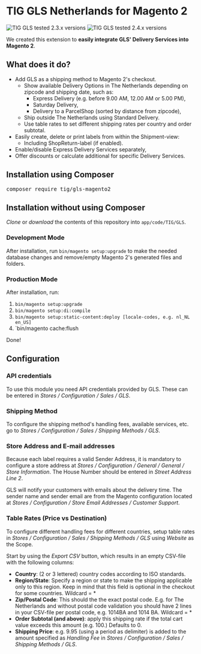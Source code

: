 # TIG GLS Netherlands for Magento 2

![TIG GLS tested 2.3.x versions](https://img.shields.io/badge/Tested%20with-2.3.5&#8211;p2-%23009f3e)
![TIG GLS tested 2.4.x versions](https://img.shields.io/badge/Tested%20with-2.4.1-%23009f3e)

We created this extension to **easily integrate GLS' Delivery Services into Magento 2**. 

## What does it do?
* Add GLS as a shipping method to Magento 2's checkout.
  * Show available Delivery Options in The Netherlands depending on zipcode and shipping date, such as:
    * Express Delivery (e.g. before 9.00 AM, 12.00 AM or 5.00 PM),
    * Saturday Delivery,
    * Delivery to a ParcelShop (sorted by distance from zipcode),
  * Ship outside The Netherlands using Standard Delivery.
  * Use table rates to set different shipping rates per country and order subtotal.
* Easily create, delete or print labels from within the Shipment-view:
  * Including ShopReturn-label (if enabled).
* Enable/disable Express Delivery Services separately,
* Offer discounts or calculate additional for specific Delivery Services.

## Installation using Composer
<pre>composer require tig/gls-magento2</pre>

## Installation without using Composer
_Clone_ or _download_ the contents of this repository into `app/code/TIG/GLS`.

### Development Mode
After installation, run `bin/magento setup:upgrade` to make the needed database changes and remove/empty Magento 2's generated files and folders.

### Production Mode
After installation, run:
1. `bin/magento setup:upgrade`
2. `bin/magento setup:di:compile`
3. `bin/magento setup:static-content:deploy [locale-codes, e.g. nl_NL en_US]`
4. `bin/magento cache:flush

Done!

## Configuration

### API credentials
To use this module you need API credentials provided by GLS. These can be entered in _Stores / Configuration / Sales / GLS_.

### Shipping Method  
To configure the shipping method's handling fees, available services, etc. go to _Stores / Configuration / Sales / Shipping Methods / GLS_.

### Store Address and E-mail addresses
Because each label requires a valid Sender Address, it is mandatory to configure a store address at _Stores / Configuration / General / General / Store Information_. The House Number should be entered in _Street Address Line 2_.

GLS will notify your customers with emails about the delivery time. The sender name and sender email are from the Magento configuration located at _Stores / Configuration / Store Email Addresses / Customer Support_. 

### Table Rates (Price vs Destination)
To configure different handling fees for different countries, setup table rates in _Stores / Configuration / Sales / Shipping Methods / GLS_ using _Website_ as the Scope.

Start by using the _Export CSV_ button, which results in an empty CSV-file with the following columns:
* **Country**: (2 or 3 lettered) country codes according to ISO standards.
* **Region/State**: Specify a region or state to make the shipping applicable only to this region. Keep in mind that this field is optional in the checkout for some countries. Wildcard = *
* **Zip/Postal Code**: This should the the exact postal code. E.g. for The Netherlands and without postal code validation you should have 2 lines in your CSV-file per postal code, e.g. 1014BA and 1014 BA. Wildcard = *
* **Order Subtotal (and above)**: apply this shipping rate if the total cart value exceeds this amount (e.g. 100.) Defaults to 0. 
* **Shipping Price**: e.g. 9.95 (using a period as delimiter) is added to the amount specified as _Handling Fee_ in _Stores / Configuration / Sales / Shipping Methods / GLS_.  


